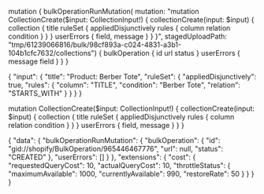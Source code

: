 mutation {
bulkOperationRunMutation(
mutation: "mutation CollectionCreate($input: CollectionInput!) { collectionCreate(input: $input) { collection { title ruleSet { appliedDisjunctively rules { column relation condition } } } userErrors { field, message } } }",
stagedUploadPath: "tmp/61239066816/bulk/98cf893a-c024-4831-a3b1-104b1cfc7632/collections") {
bulkOperation {
id
url
status
}
userErrors {
message
field
}
}
}

{ "input": { "title": "Product: Berber Tote", "ruleSet": { "appliedDisjunctively": true, "rules": { "column": "TITLE", "condition": "Berber Tote", "relation": "STARTS_WITH" } } } }

mutation CollectionCreate($input: CollectionInput!) { collectionCreate(input: $input) { collection { title ruleSet { appliedDisjunctively rules { column relation condition } } } userErrors { field, message } } }

{
"data": {
"bulkOperationRunMutation": {
"bulkOperation": {
"id": "gid://shopify/BulkOperation/965446467776",
"url": null,
"status": "CREATED"
},
"userErrors": []
}
},
"extensions": {
"cost": {
"requestedQueryCost": 10,
"actualQueryCost": 10,
"throttleStatus": {
"maximumAvailable": 1000,
"currentlyAvailable": 990,
"restoreRate": 50
}
}
}
}

